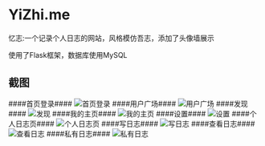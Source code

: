 YiZhi.me
========

忆志:一个记录个人日志的网站，风格模仿吾志，添加了头像墙展示

使用了Flask框架，数据库使用MySQL

截图
--------

####首页登录####
![首页登录](http://img3.douban.com/view/photo/photo/public/1988534125.jpg)
####用户广场####
![用户广场](http://img3.douban.com/view/photo/photo/public/1988534241.jpg)
####发现####
![发现](http://img3.douban.com/view/photo/photo/public/1988533729.jpg)
####我的主页####
![我的主页](http://img3.douban.com/view/photo/photo/public/1988533774.jpg)
####设置####
![设置](http://img3.douban.com/view/photo/photo/public/1988534330.jpg)
####个人日志页####
![个人日志页](http://img3.douban.com/view/photo/photo/public/1988533837.jpg)
####写日志####
![写日志](http://img3.douban.com/view/photo/photo/public/1988534044.jpg)
####查看日志####
![查看日志](http://img3.douban.com/view/photo/photo/public/1988533627.jpg)
####私有日志####
![私有日志](http://img3.douban.com/view/photo/photo/public/1988534012.jpg)



